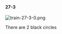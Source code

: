 #### 27-3
![train-27-3-0.png](https://github.com/lil-lab/nlvr/raw/master/nlvr/train/images/77/train-27-3-0.png "train-27-3-0.png")

There are 2 black circles
